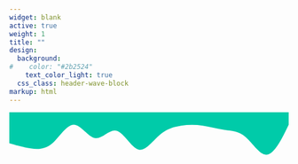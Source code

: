 ```yaml
---
widget: blank
active: true
weight: 1
title: ""
design:
  background:
#    color: "#2b2524"
    text_color_light: true
  css_class: header-wave-block
markup: html
---
```


<div class="wave-stack">
  
  <!-- Custom green wave on top -->
  <svg xmlns="http://www.w3.org/2000/svg"
       viewBox="0 0 1440 320"
       class="wave-svg custom-wave"
       preserveAspectRatio="none">
    <path fill="#00cba9"
          fill-opacity="1"
          d="M0,160L18.5,165.3C36.9,171,74,181,111,186.7C147.7,192,185,192,222,160C258.5,128,295,64,332,64C369.2,64,406,128,443,133.3C480,139,517,85,554,96C590.8,107,628,181,665,192C701.5,203,738,149,775,117.3C812.3,85,849,75,886,69.3C923.1,64,960,64,997,69.3C1033.8,75,1071,85,1108,90.7C1144.6,96,1182,96,1218,128C1255.4,160,1292,224,1329,218.7C1366.2,213,1403,139,1422,101.3L1440,64L1440,0L1421.5,0C1403.1,0,1366,0,1329,0C1292.3,0,1255,0,1218,0C1181.5,0,1145,0,1108,0C1070.8,0,1034,0,997,0C960,0,923,0,886,0C849.2,0,812,0,775,0C738.5,0,702,0,665,0C627.7,0,591,0,554,0C516.9,0,480,0,443,0C406.2,0,369,0,332,0C295.4,0,258,0,222,0C184.6,0,148,0,111,0C73.8,0,37,0,18,0L0,0Z">
    </path>
  </svg>
</div>
